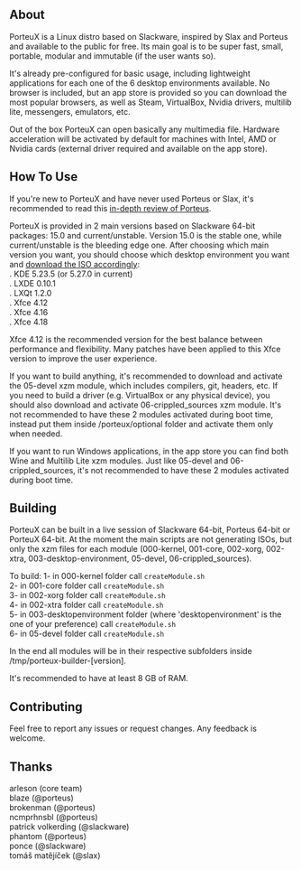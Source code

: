 ## About

PorteuX is a Linux distro based on Slackware, inspired by Slax and Porteus and available to the public for free. Its main goal is to be super fast, small, portable, modular and immutable (if the user wants so).

It's already pre-configured for basic usage, including lightweight applications for each one of the 6 desktop environments available. No browser is included, but an app store is provided so you can download the most popular browsers, as well as Steam, VirtualBox, Nvidia drivers, multilib lite, messengers, emulators, etc.

Out of the box PorteuX can open basically any multimedia file. Hardware acceleration will be activated by default for machines with Intel, AMD or Nvidia cards (external driver required and available on the app store).

## How To Use

If you're new to PorteuX and have never used Porteus or Slax, it's recommended to read this [in-depth review of Porteus](https://medium.com/@fulalas/porteus-5-review-a-different-and-powerful-linux-distro-33df8789a758).

PorteuX is provided in 2 main versions based on Slackware 64-bit packages: 15.0 and current/unstable. Version 15.0 is the stable one, while current/unstable is the bleeding edge one. After choosing which main version you want, you should choose which desktop environment you want and [download the ISO accordingly](https://github.com/porteux/porteux/releases):<br />
. KDE 5.23.5 (or 5.27.0 in current)<br />
. LXDE 0.10.1<br />
. LXQt 1.2.0<br />
. Xfce 4.12<br />
. Xfce 4.16<br />
. Xfce 4.18<br />

Xfce 4.12 is the recommended version for the best balance between performance and flexibility. Many patches have been applied to this Xfce version to improve the user experience.

If you want to build anything, it's recommended to download and activate the 05-devel xzm module, which includes compilers, git, headers, etc. If you need to build a driver (e.g. VirtualBox or any physical device), you should also download and activate 06-crippled_sources xzm module. It's not recommended to have these 2 modules activated during boot time, instead put them inside /porteux/optional folder and activate them only when needed.

If you want to run Windows applications, in the app store you can find both Wine and Multilib Lite xzm modules. Just like 05-devel and 06-crippled_sources, it's not recommended to have these 2 modules activated during boot time.

## Building

PorteuX can be built in a live session of Slackware 64-bit, Porteus 64-bit or PorteuX 64-bit. At the moment the main scripts are not generating ISOs, but only the xzm files for each module (000-kernel, 001-core, 002-xorg, 002-xtra, 003-desktop-environment, 05-devel, 06-crippled_sources).

To build:
1- in 000-kernel folder call `createModule.sh`<br />
2- in 001-core folder call `createModule.sh`<br />
3- in 002-xorg folder call `createModule.sh`<br />
4- in 002-xtra folder call `createModule.sh`<br />
5- in 003-desktopenvironment folder (where 'desktopenvironment' is the one of your preference) call `createModule.sh`<br />
6- in 05-devel folder call `createModule.sh`<br />

In the end all modules will be in their respective subfolders inside /tmp/porteux-builder-[version].

It's recommended to have at least 8 GB of RAM.

## Contributing

Feel free to report any issues or request changes. Any feedback is welcome.

## Thanks

arleson (core team)<br />
blaze (@porteus)<br />
brokenman (@porteus)<br />
ncmprhnsbl (@porteus)<br />
patrick volkerding (@slackware)<br />
phantom (@porteus)<br />
ponce (@slackware)<br />
tomáš matějíček (@slax)<br />
